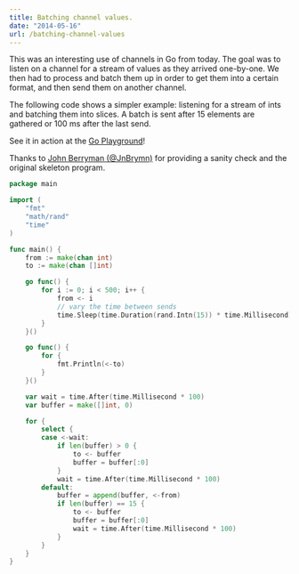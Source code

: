 ```yaml
---
title: Batching channel values.
date: "2014-05-16"
url: /batching-channel-values
---
```



This was an interesting use of channels in Go from today. The goal was to
listen on a channel for a stream of values as they arrived one-by-one. We
then had to process and batch them up in order to get them into a certain
format, and then send them on another channel.

The following code shows a simpler example: listening for a stream of <span class='mono'>ints</span>
and batching them into slices. A batch is sent after 15 elements are gathered
or 100 ms after the last send.

See it in action at the [Go Playground](http://play.golang.org/p/uaBxvMw1x1)!

Thanks to [John Berryman (@JnBrymn)](https://twitter.com/JnBrymn) for providing a sanity
check and the original skeleton program.

```go
package main

import (
    "fmt"
    "math/rand"
    "time"
)

func main() {
    from := make(chan int)
    to := make(chan []int)

    go func() {
        for i := 0; i < 500; i++ {
            from <- i
            // vary the time between sends
            time.Sleep(time.Duration(rand.Intn(15)) * time.Millisecond)
        }
    }()

    go func() {
        for {
            fmt.Println(<-to)
        }
    }()

    var wait = time.After(time.Millisecond * 100)
    var buffer = make([]int, 0)

    for {
        select {
        case <-wait:
            if len(buffer) > 0 {
                to <- buffer
                buffer = buffer[:0]
            }
            wait = time.After(time.Millisecond * 100)
        default:
            buffer = append(buffer, <-from)
            if len(buffer) == 15 {
                to <- buffer
                buffer = buffer[:0]
                wait = time.After(time.Millisecond * 100)
            }
        }
    }
}
```

